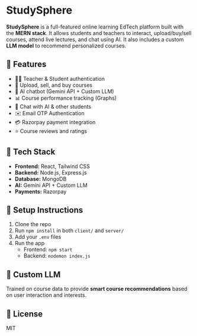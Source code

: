 # StudySphere

**StudySphere** is a full-featured online learning EdTech platform built with the **MERN stack**. It allows students and teachers to interact, upload/buy/sell courses, attend live lectures, and chat using AI. It also includes a custom **LLM model** to recommend personalized courses.

## 🚀 Features

- 🧑‍🏫 Teacher & Student authentication  
- 🎥 Upload, sell, and buy courses  
- 🧠 AI chatbot (Gemini API + Custom LLM)  
- 📊 Course performance tracking (Graphs)  
- 💬 Chat with AI & other students
- ✉️ Email OTP Authentication  
- 💳 Razorpay payment integration  
- ⭐ Course reviews and ratings  

## 🧰 Tech Stack

- **Frontend:** React, Tailwind CSS  
- **Backend:** Node.js, Express.js  
- **Database:** MongoDB  
- **AI:** Gemini API + Custom LLM  
- **Payments:** Razorpay  

## 📌 Setup Instructions

1. Clone the repo  
2. Run `npm install` in both `client/` and `server/`  
3. Add your `.env` files  
4. Run the app  
   - Frontend: `npm start`  
   - Backend: `nodemon index.js`  

## 🤖 Custom LLM

Trained on course data to provide **smart course recommendations** based on user interaction and interests.

## 📄 License

MIT
